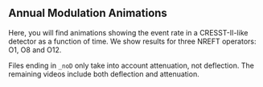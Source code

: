 ## Annual Modulation Animations

Here, you will find animations showing the event rate in a CRESST-II-like detector as a function of time. 
We show results for three NREFT operators: O1, O8 and O12.

Files ending in `_noD` only take into account attenuation, not deflection. The remaining videos include both deflection and attenuation.
